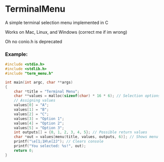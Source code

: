 # TerminalMenu
A simple terminal selection menu implemented in C

Works on Mac, Linux, and Windows (correct me if im wrong)

Oh no conio.h is deprecated
### Example:
```C
#include <stdio.h>
#include <stdlib.h>
#include "term_menu.h"

int main(int argc, char **args)
{
    char *title = "Terminal Menu";
    char **values = malloc(sizeof(char) * 16 * 6); // Selection options
    // Assigning values
    values[0] = "A";
    values[1] = "B";
    values[2] = "C";
    values[3] = "Option 1";
    values[4] = "Option 2";
    values[5] = "Option 3";
    int outputs[] = {0, 1, 2, 3, 4, 5}; // Possible return values
    char *out = values[menu(title, values, outputs, 6)]; // Shows menu and gets user input
    printf("\e[1;1H\e[2J"); // Clears console
    printf("You selected: %s!", out);
    return 0;
}
```
